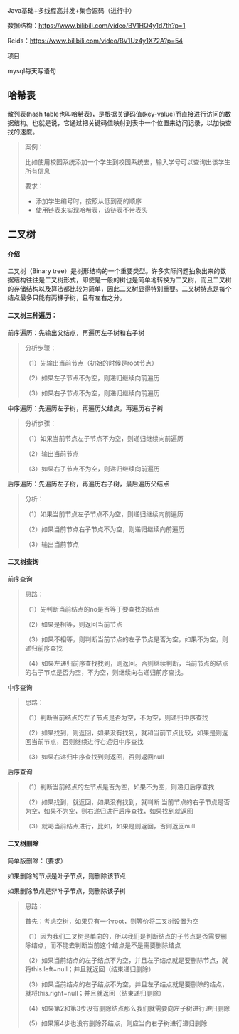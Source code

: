 Java基础+多线程高并发+集合源码（进行中）

数据结构：https://www.bilibili.com/video/BV1HQ4y1d7th?p=1

Reids：https://www.bilibili.com/video/BV1Uz4y1X72A?p=54

项目

mysql每天写语句



## 哈希表

散列表(hash table也叫哈希表)，是根据关键码值(key-value)而直接进行访问的数据结构。也就是说，它通过把关键码值映射到表中一个位置来访问记录，以加快查找的速度。

> 案例：
>
> 比如使用校园系统添加一个学生到校园系统去，输入学号可以查询出该学生所有信息
>
> 要求：
>
> * 添加学生编号时，按照从低到高的顺序
> * 使用链表来实现哈希表，该链表不带表头



## 二叉树

#### 介绍

二叉树（Binary tree）是树形结构的一个重要类型。许多实际问题抽象出来的数据结构往往是二叉树形式，即使是一般的树也是简单地转换为二叉树，而且二叉树的存储结构以及算法都比较为简单，因此二叉树显得特别重要。二叉树特点是每个结点最多只能有两棵子树，且有左右之分。

#### 二叉树三种遍历：

前序遍历：先输出父结点，再遍历左子树和右子树

> 分析步骤：
>
> （1）先输出当前节点（初始的时候是root节点）
>
> （2）如果左子节点不为空，则递归继续向前遍历
>
> （3）如果右子节点不为空，则递归继续向前遍历

中序遍历：先遍历左子树，再遍历父结点，再遍历右子树

> 分析步骤：
>
> （1）如果当前节点左子节点不为空，则递归继续向前遍历
>
> （2）输出当前节点
>
> （3）如果右子节点不为空，则递归继续向前遍历

后序遍历：先遍历左子树，再遍历右子树，最后遍历父结点

> 分析：
>
> （1）如果当前节点左子节点不为空，则递归继续向前遍历
>
> （2）如果当前节点右子节点不为空，则递归继续向前遍历
>
> （3）输出当前节点



#### 二叉树查询

前序查询

> 思路：
>
> （1）先判断当前结点的no是否等于要查找的结点
>
> （2）如果是相等，则返回当前节点
>
> （3）如果不相等，则判断当前节点的左子节点是否为空，如果不为空，则递归前序查找
>
> （4）如果左递归前序查找找到，则返回。否则继续判断，当前节点的结点的右子节点是否为空，不为空，则继续向右递归前序查找。

中序查询

> 思路：
>
> （1）判断当前结点的左子节点是否为空，不为空，则递归中序查找
>
> （2）如果找到，则返回，如果没有找到，就和当前节点比较，如果是则返回当前节点，否则继续进行右递归中序查找
>
> （3）如果右递归中序查找到则返回，否则返回null

后序查询

> （1）判断当前结点的左节点是否为空，如果不为空，则递归后序查找
>
> （2）如果找到，就返回，如果没有找到，就判断 当前节点的右子节点是否为空，如果不为空，则右递归进行后序查找，如果找到就返回
>
> （3）就喝当前结点进行，比如，如果是则返回，否则返回null



#### 二叉树删除

简单版删除：（要求）

如果删除的节点是叶子节点，则删除该节点

如果删除节点是非叶子节点，则删除该子树

> 思路：
>
> 首先：考虑空树，如果只有一个root，则等价将二叉树设置为空
>
> （1）因为我们二叉树是单向的，所以我们是判断结点的子节点是否需要删除结点，而不能去判断当前这个结点是不是需要删除结点
>
> （2）如果当前结点的左子结点不为空，并且左子结点就是要删除节点，就将this.left=null；并且就返回（结束递归删除）
>
> （3）如果当前结点的右子结点不为空，并且左子结点就是要删除的结点，就将this.right=null；并且就返回（结束递归删除）
>
> （4）如果第2和第3步没有删除结点那么我们就需要向左子树进行递归删除
>
> （5）如果第4步也没有删除芥结点，则应当向右子树进行递归删除

